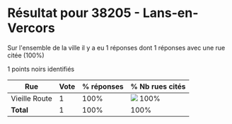 # Résultat pour 38205 - Lans-en-Vercors

Sur l'ensemble de la ville il y a eu 1 réponses dont 1 réponses avec une rue citée (100%)

1 points noirs identifiés

| Rue | Vote | % réponses | % Nb rues cités|
|-----|------|------------|----------------|
| Vieille Route | 1 | 100% | <img src="../../img/bar_100.gif" />&nbsp;100%|
| **Total** | 1 | 100% | 100%|
